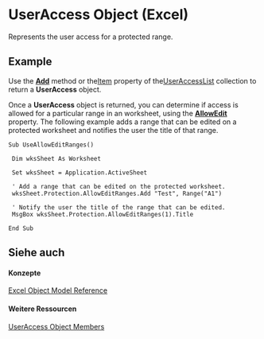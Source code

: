 
# UserAccess Object (Excel)

Represents the user access for a protected range.


## Example

Use the  **[Add](dd3b3bc4-8618-b680-7409-c431a12374b0.md)** method or the[Item](03395dce-ae25-771e-688c-19f74fd70921.md) property of the[UserAccessList](8b753ffc-e4d5-0824-e465-a3bdb9ed9202.md) collection to return a **UserAccess** object.



Once a  **UserAccess** object is returned, you can determine if access is allowed for a particular range in an worksheet, using the **[AllowEdit](11fc172a-4757-bd14-e0ab-63c9048df981.md)** property. The following example adds a range that can be edited on a protected worksheet and notifies the user the title of that range.




```
Sub UseAllowEditRanges() 
 
 Dim wksSheet As Worksheet 
 
 Set wksSheet = Application.ActiveSheet 
 
 ' Add a range that can be edited on the protected worksheet. 
 wksSheet.Protection.AllowEditRanges.Add "Test", Range("A1") 
 
 ' Notify the user the title of the range that can be edited. 
 MsgBox wksSheet.Protection.AllowEditRanges(1).Title 
 
End Sub
```


## Siehe auch


#### Konzepte


[Excel Object Model Reference](11ea8598-8a20-92d5-f98b-0da04263bf2c.md)
#### Weitere Ressourcen


[UserAccess Object Members](http://msdn.microsoft.com/library/ec6aac85-4cf3-e387-f7a5-32c51fae4553%28Office.15%29.aspx)